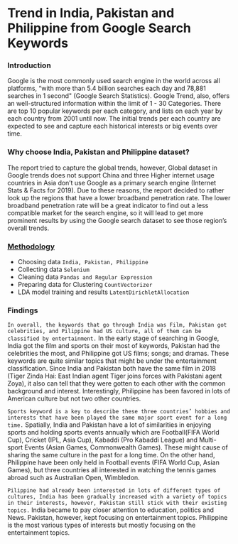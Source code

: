 Trend in India, Pakistan and Philippine from Google Search Keywords
==================================================================

### Introduction
Google is the most commonly used search engine in the world across all platforms, “with more than 5.4 billion searches each day and 78,881 searches in 1 second" (Google Search Statistics). Google Trend, also, offers an well-structured information within the limit of 1 - 30 Categories. There are top 10 popular keywords per each category, and lists on each year by each country from 2001 until now. The initial trends per each country are expected to see and capture each historical interests or big events over time.


### Why choose India, Pakistan and Philippine dataset?
The report tried to capture the global trends, however, Global dataset in Google trends does not support China and three Higher internet usage countries in Asia don’t use Google as a primary search engine (Internet Stats & Facts for 2019). Due to these reasons, the report decided to rather look up the regions that have a lower broadband penetration rate. The lower broadband penetration rate will be a great indicator to find out a less compatible market for the search engine, so it will lead to get more prominent results by using the Google search dataset to see those region’s overall trends.


### [Methodology](https://github.com/rimhoho/Google-Search-Trend-in-India_Pakistan-Philippine/blob/master/Clustering%20Data%20of%20Inia%2C%20Pakistan%20and%20Philippine%20in%20Google%20Trend%20.ipynb)
  * Choosing data `India, Pakistan, Philippine`
  * Collecting data `Selenium`
  * Cleaning data `Pandas and Regular Expression`
  * Preparing data for Clustering `CountVectorizer`
  * LDA model training and results `LatentDirichletAllocation`

### Findings
`In overall, the keywords that go through India was Film, Pakistan got celebrities, and Pilippine had US culture, all of them can be classified by entertainment.`
In the early stage of searching in Google, India got the film and sports on their most of keywords, Pakistan had the celebrities the most, and Philippine got US films; songs; and dramas. These keywords are quite similar topics that might be under the entertainment classification. Since India and Pakistan both have the same film in 2018 (Tiger Zinda Hai: East Indian agent Tiger joins forces with Pakistani agent Zoya), it also can tell that they were gotten to each other with the common background and interest. Interestingly, Philippine has been favored in lots of American culture but not two other countries.

`Sports keyword is a key to describe these three countries’ hobbies and interests that have been played the same major sport event for a long time.`
Spatially, India and Pakistan have a lot of similarities in enjoying sports and holding sports events annually which are Football(FIFA World Cup), Cricket (IPL, Asia Cup), Kabaddi (Pro Kabaddi League) and Multi-sport Events (Asian Games, Commonwealth Games). These might cause of sharing the same culture in the past for a long time. On the other hand, Philippine have been only held in Football events (FIFA World Cup, Asian Games), but three countries all interested in watching the tennis games abroad such as Australian Open, Wimbledon.  

`Pilippine had already been interested in lots of different types of cultures, India has been gradually increased with a variety of topics in their interests, however, Pakistan still stick with their existing topics.`
India became to pay closer attention to education, politics and News. Pakistan, however, kept focusing on entertainment topics. Philippine is the most various types of interests but mostly focusing on the entertainment topics.
